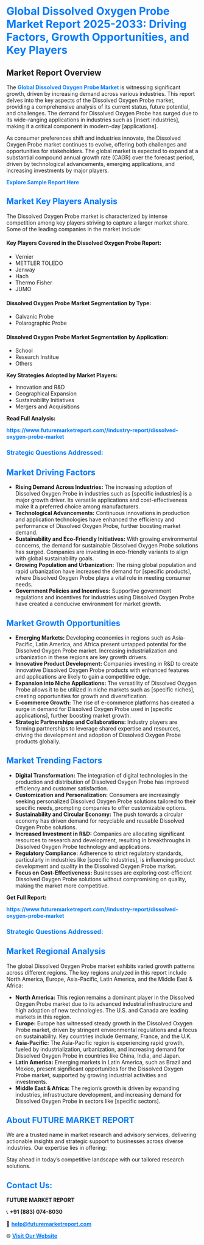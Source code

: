 <h1 style="color: #007BFF;">Global Dissolved Oxygen Probe Market Report 2025-2033: Driving Factors, Growth Opportunities, and Key Players</h1>

<section id="overview">
<h2>Market Report Overview</h2>
<p>The <a href="https://www.futuremarketreport.com//industry-report/dissolved-oxygen-probe-market" style="color: #007BFF; text-decoration: none;"><strong>Global Dissolved Oxygen Probe Market</strong></a> is witnessing significant growth, driven by increasing demand across various industries. This report delves into the key aspects of the Dissolved Oxygen Probe market, providing a comprehensive analysis of its current status, future potential, and challenges. The demand for Dissolved Oxygen Probe has surged due to its wide-ranging applications in industries such as [insert industries], making it a critical component in modern-day [applications].</p>
<p>As consumer preferences shift and industries innovate, the Dissolved Oxygen Probe market continues to evolve, offering both challenges and opportunities for stakeholders. The global market is expected to expand at a substantial compound annual growth rate (CAGR) over the forecast period, driven by technological advancements, emerging applications, and increasing investments by major players.</p>
</section>

<section id="overview">
<p><a href="https://www.futuremarketreport.com//request-sample/reportId=61365" style="color: #007BFF; text-decoration: none;"><strong>Explore Sample Report Here</strong></a></p>
</section>

<section id="key-players">
<h2 style="color: #007BFF;">Market Key Players Analysis</h2>
<p>The Dissolved Oxygen Probe market is characterized by intense competition among key players striving to capture a larger market share. Some of the leading companies in the market include:</p>
<h4>Key Players Covered in the Dissolved Oxygen Probe Report:</h4>
<ul><li>Vernier</li><li>METTLER TOLEDO</li><li>Jenway</li><li>Hach</li><li>Thermo Fisher</li><li>JUMO</li></ul>
<h4>Dissolved Oxygen Probe Market Segmentation by Type:</h4>
<ul><li>Galvanic Probe</li><li>Polarographic Probe</li></ul>

<h4>Dissolved Oxygen Probe Market Segmentation by Application:</h4>
<ul><li>School</li><li>Research Institue</li><li>Others</li></ul>
<p><strong>Key Strategies Adopted by Market Players:</strong></p>
<ul>
<li>Innovation and R&D</li>
<li>Geographical Expansion</li>
<li>Sustainability Initiatives</li>
<li>Mergers and Acquisitions</li>
</ul>
</section>

<section>
<p><strong>Read Full Analysis: </strong></p><a href="https://www.futuremarketreport.com//industry-report/dissolved-oxygen-probe-market" style="color: #007BFF; text-decoration: none;"><strong>https://www.futuremarketreport.com//industry-report/dissolved-oxygen-probe-market</strong></a>
<h3 style="color: #007BFF;">Strategic Questions Addressed:</h3>
</section>

<section id="driving-factors">
<h2 style="color: #007BFF;">Market Driving Factors</h2>
<ul>
<li><strong>Rising Demand Across Industries:</strong> The increasing adoption of Dissolved Oxygen Probe in industries such as [specific industries] is a major growth driver. Its versatile applications and cost-effectiveness make it a preferred choice among manufacturers.</li>
<li><strong>Technological Advancements:</strong> Continuous innovations in production and application technologies have enhanced the efficiency and performance of Dissolved Oxygen Probe, further boosting market demand.</li>
<li><strong>Sustainability and Eco-Friendly Initiatives:</strong> With growing environmental concerns, the demand for sustainable Dissolved Oxygen Probe solutions has surged. Companies are investing in eco-friendly variants to align with global sustainability goals.</li>
<li><strong>Growing Population and Urbanization:</strong> The rising global population and rapid urbanization have increased the demand for [specific products], where Dissolved Oxygen Probe plays a vital role in meeting consumer needs.</li>
<li><strong>Government Policies and Incentives:</strong> Supportive government regulations and incentives for industries using Dissolved Oxygen Probe have created a conducive environment for market growth.</li>
</ul>
</section>

<section id="growth-opportunities">
<h2 style="color: #007BFF;">Market Growth Opportunities</h2>
<ul>
<li><strong>Emerging Markets:</strong> Developing economies in regions such as Asia-Pacific, Latin America, and Africa present untapped potential for the Dissolved Oxygen Probe market. Increasing industrialization and urbanization in these regions are key growth drivers.</li>
<li><strong>Innovative Product Development:</strong> Companies investing in R&D to create innovative Dissolved Oxygen Probe products with enhanced features and applications are likely to gain a competitive edge.</li>
<li><strong>Expansion into Niche Applications:</strong> The versatility of Dissolved Oxygen Probe allows it to be utilized in niche markets such as [specific niches], creating opportunities for growth and diversification.</li>
<li><strong>E-commerce Growth:</strong> The rise of e-commerce platforms has created a surge in demand for Dissolved Oxygen Probe used in [specific applications], further boosting market growth.</li>
<li><strong>Strategic Partnerships and Collaborations:</strong> Industry players are forming partnerships to leverage shared expertise and resources, driving the development and adoption of Dissolved Oxygen Probe products globally.</li>
</ul>
</section>

<section id="trending-factors">
<h2 style="color: #007BFF;">Market Trending Factors</h2>
<ul>
<li><strong>Digital Transformation:</strong> The integration of digital technologies in the production and distribution of Dissolved Oxygen Probe has improved efficiency and customer satisfaction.</li>
<li><strong>Customization and Personalization:</strong> Consumers are increasingly seeking personalized Dissolved Oxygen Probe solutions tailored to their specific needs, prompting companies to offer customizable options.</li>
<li><strong>Sustainability and Circular Economy:</strong> The push towards a circular economy has driven demand for recyclable and reusable Dissolved Oxygen Probe solutions.</li>
<li><strong>Increased Investment in R&D:</strong> Companies are allocating significant resources to research and development, resulting in breakthroughs in Dissolved Oxygen Probe technology and applications.</li>
<li><strong>Regulatory Compliance:</strong> Adherence to strict regulatory standards, particularly in industries like [specific industries], is influencing product development and quality in the Dissolved Oxygen Probe market.</li>
<li><strong>Focus on Cost-Effectiveness:</strong> Businesses are exploring cost-efficient Dissolved Oxygen Probe solutions without compromising on quality, making the market more competitive.</li>
</ul>
</section>

<section>
<p><strong>Get Full Report: </strong></p><a href="https://www.futuremarketreport.com//industry-report/dissolved-oxygen-probe-market" style="color: #007BFF; text-decoration: none;"><strong>https://www.futuremarketreport.com//industry-report/dissolved-oxygen-probe-market</strong></a>
<h3 style="color: #007BFF;">Strategic Questions Addressed:</h3>
</section>


<section id="regional-analysis">
<h2 style="color: #007BFF;">Market Regional Analysis</h2>
<p>The global Dissolved Oxygen Probe market exhibits varied growth patterns across different regions. The key regions analyzed in this report include North America, Europe, Asia-Pacific, Latin America, and the Middle East & Africa:</p>
<ul>
<li><strong>North America:</strong> This region remains a dominant player in the Dissolved Oxygen Probe market due to its advanced industrial infrastructure and high adoption of new technologies. The U.S. and Canada are leading markets in this region.</li>
<li><strong>Europe:</strong> Europe has witnessed steady growth in the Dissolved Oxygen Probe market, driven by stringent environmental regulations and a focus on sustainability. Key countries include Germany, France, and the U.K.</li>
<li><strong>Asia-Pacific:</strong> The Asia-Pacific region is experiencing rapid growth, fueled by industrialization, urbanization, and increasing demand for Dissolved Oxygen Probe in countries like China, India, and Japan.</li>
<li><strong>Latin America:</strong> Emerging markets in Latin America, such as Brazil and Mexico, present significant opportunities for the Dissolved Oxygen Probe market, supported by growing industrial activities and investments.</li>
<li><strong>Middle East & Africa:</strong> The region’s growth is driven by expanding industries, infrastructure development, and increasing demand for Dissolved Oxygen Probe in sectors like [specific sectors].</li>
</ul>
</section>

<footer>
<h2 style="color: #007BFF;">About FUTURE MARKET REPORT</h2>
<p>We are a trusted name in market research and advisory services, delivering actionable insights and strategic support to businesses across diverse industries. Our expertise lies in offering:</p>

<p>Stay ahead in today’s competitive landscape with our tailored research solutions.</p>

<h2 style="color: #007BFF;">Contact Us:</h2>
<p><strong>FUTURE MARKET REPORT</strong></p>
<p>📞 <strong>+91 (883) 074-8030</strong></p>
<p>📧 <strong><a href="mailto:help@futuremarketreport.com" style="color: #007BFF;">help@futuremarketreport.com</a></strong></p>
<p>🌐 <strong><a href="https://www.futuremarketreport.com/" style="color: #007BFF;">Visit Our Website</a></strong></p>
</footer>